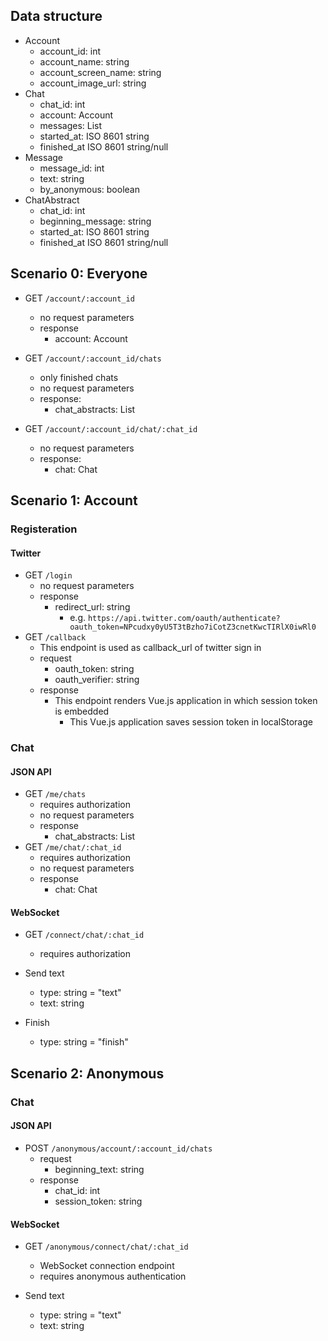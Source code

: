 ## Data structure

- Account
  - account_id: int
  - account_name: string
  - account_screen_name: string
  - account_image_url: string
- Chat
  - chat_id: int
  - account: Account
  - messages: List<Message>
  - started_at: ISO 8601 string
  - finished_at ISO 8601 string/null
- Message
  - message_id: int
  - text: string
  - by_anonymous: boolean
- ChatAbstract
  - chat_id: int
  - beginning_message: string
  - started_at: ISO 8601 string
  - finished_at ISO 8601 string/null

## Scenario 0: Everyone

- GET `/account/:account_id`
  - no request parameters
  - response
    - account: Account

- GET `/account/:account_id/chats`
  - only finished chats
  - no request parameters
  - response:
    - chat_abstracts: List<ChatAbstract>

- GET `/account/:account_id/chat/:chat_id`
  - no request parameters
  - response:
    - chat: Chat

## Scenario 1: Account

### Registeration

#### Twitter

- GET `/login`
  - no request parameters
  - response
    - redirect_url: string
      - e.g. `https://api.twitter.com/oauth/authenticate?oauth_token=NPcudxy0yU5T3tBzho7iCotZ3cnetKwcTIRlX0iwRl0`
- GET `/callback`
  - This endpoint is used as callback_url of twitter sign in
  - request
    - oauth_token: string
    - oauth_verifier: string
  - response
    - This endpoint renders Vue.js application in which session token is embedded
      - This Vue.js application saves session token in localStorage

### Chat

#### JSON API

- GET `/me/chats`
  - requires authorization
  - no request parameters
  - response
    - chat_abstracts: List<ChatAbstract>
- GET `/me/chat/:chat_id`
  - requires authorization
  - no request parameters
  - response
    - chat: Chat

#### WebSocket

- GET `/connect/chat/:chat_id`
  - requires authorization

- Send text
  - type: string = "text"
  - text: string
- Finish
  - type: string = "finish"

## Scenario 2: Anonymous

### Chat

#### JSON API

- POST `/anonymous/account/:account_id/chats`
  - request
    - beginning_text: string
  - response
    - chat_id: int
    - session_token: string

#### WebSocket

- GET `/anonymous/connect/chat/:chat_id`
  - WebSocket connection endpoint
  - requires anonymous authentication

- Send text
  - type: string = "text"
  - text: string
